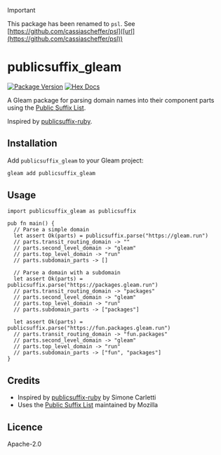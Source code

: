 >[!IMPORTANT]
>This package has been renamed to `psl`. See [https://github.com/cassiascheffer/psl]([url](https://github.com/cassiascheffer/psl))

# publicsuffix_gleam

[![Package Version](https://img.shields.io/hexpm/v/publicsuffix_gleam)](https://hex.pm/packages/publicsuffix_gleam)
[![Hex Docs](https://img.shields.io/badge/hex-docs-ffaff3)](https://hexdocs.pm/publicsuffix_gleam/)

A Gleam package for parsing domain names into their component parts using the [Public Suffix List](https://publicsuffix.org/).

Inspired by [publicsuffix-ruby](https://github.com/weppos/publicsuffix-ruby).

## Installation

Add `publicsuffix_gleam` to your Gleam project:

```sh
gleam add publicsuffix_gleam
```

## Usage

```gleam
import publicsuffix_gleam as publicsuffix

pub fn main() {
  // Parse a simple domain
  let assert Ok(parts) = publicsuffix.parse("https://gleam.run")
  // parts.transit_routing_domain -> ""
  // parts.second_level_domain -> "gleam"
  // parts.top_level_domain -> "run"
  // parts.subdomain_parts -> []

  // Parse a domain with a subdomain
  let assert Ok(parts) = publicsuffix.parse("https://packages.gleam.run")
  // parts.transit_routing_domain -> "packages"
  // parts.second_level_domain -> "gleam"
  // parts.top_level_domain -> "run"
  // parts.subdomain_parts -> ["packages"]

  let assert Ok(parts) = publicsuffix.parse("https://fun.packages.gleam.run")
  // parts.transit_routing_domain -> "fun.packages"
  // parts.second_level_domain -> "gleam"
  // parts.top_level_domain -> "run"
  // parts.subdomain_parts -> ["fun", "packages"]
}
```

## Credits

- Inspired by [publicsuffix-ruby](https://github.com/weppos/publicsuffix-ruby) by Simone Carletti
- Uses the [Public Suffix List](https://publicsuffix.org/) maintained by Mozilla

## Licence

Apache-2.0
